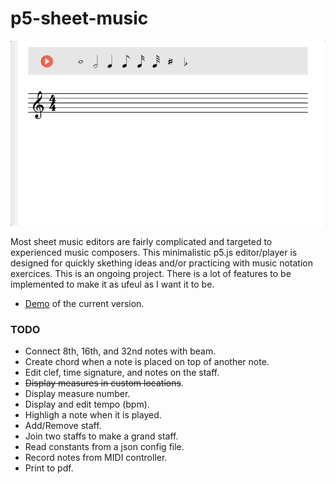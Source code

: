 # p5-sheet-music
![](docs/p5-sheet-music.gif)

Most sheet music editors are fairly complicated and targeted to experienced music composers.
This minimalistic p5.js editor/player is designed for quickly skething ideas and/or practicing
with music notation exercices. This is an ongoing project. There is a lot of features to be 
implemented to make it as ufeul as I want it to be.

- [Demo](https://lucasnfe.github.io/p5-sheet-music/index.html) of the current version.

### TODO

- Connect 8th, 16th, and 32nd notes with beam.
- Create chord when a note is placed on top of another note.
- Edit clef, time signature, and notes on the staff.
- ~~Display measures in custom locations~~.
- Display measure number.
- Display and edit tempo (bpm).
- Highligh a note when it is played.
- Add/Remove staff.
- Join two staffs to make a grand staff. 
- Read constants from a json config file.
- Record notes from MIDI controller.
- Print to pdf.
